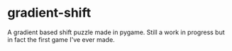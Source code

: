 # gradient-shift
A gradient based shift puzzle made in pygame. Still a work in progress but in fact the first game I've ever made. 
